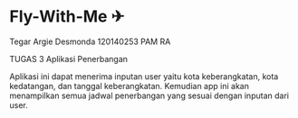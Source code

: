# Fly-With-Me ✈
Tegar Argie Desmonda
120140253
PAM RA

TUGAS 3 Aplikasi Penerbangan

Aplikasi ini dapat menerima inputan user yaitu kota keberangkatan, kota kedatangan, dan tanggal keberangkatan. Kemudian app ini akan menampilkan semua jadwal penerbangan yang sesuai dengan inputan dari user.

